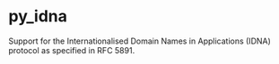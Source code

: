 # py_idna
Support for the Internationalised Domain Names in Applications (IDNA) protocol as specified in RFC 5891.
